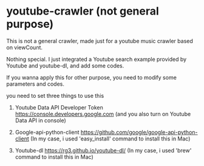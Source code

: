 # youtube-crawler (not general purpose)

This is not a general crawler, made just for a youtube music crawler based on viewCount.

Nothing special.
I just integrated a Youtube search example provided by Youtube and youtube-dl, and add some codes.

If you wanna apply this for other purpose, you need to modify some parameters and codes.

you need to set three things to use this
1. Youtube Data API Developer Token
    https://console.developers.google.com 
    (and you also turn on Youtube Data API in console)

2. Google-api-python-client
    https://github.com/google/google-api-python-client
    (In my case, i used 'easy_install' command to install this in Mac)

3. Youtube-dl
    https://rg3.github.io/youtube-dl/
    (In my case, i used 'brew' command to install this in Mac)

